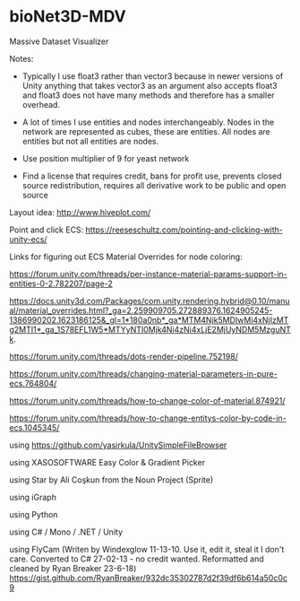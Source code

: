 # bioNet3D-MDV
Massive Dataset Visualizer

Notes:

- Typically I use float3 rather than vector3 because in newer versions of Unity 
anything that takes vector3 as an argument also accepts float3 and float3 does
not have many methods and therefore has a smaller overhead.

- A lot of times I use entities and nodes interchangeably. Nodes in the network are
represented as cubes, these are entities. All nodes are entities but not all entities are nodes.

- Use position multiplier of 9 for yeast network

- Find a license that requires credit, bans for profit use, prevents closed source redistribution, requires all derivative work to be public and open source


Layout idea: http://www.hiveplot.com/


Point and click ECS: https://reeseschultz.com/pointing-and-clicking-with-unity-ecs/


Links for figuring out ECS Material Overrides for node coloring:

https://forum.unity.com/threads/per-instance-material-params-support-in-entities-0-2.782207/page-2

https://docs.unity3d.com/Packages/com.unity.rendering.hybrid@0.10/manual/material_overrides.html?_ga=2.259909705.272889376.1624905245-1386990202.1623186125&_gl=1*180a0nb*_ga*MTM4Njk5MDIwMi4xNjIzMTg2MTI1*_ga_1S78EFL1W5*MTYyNTI0Mjk4Ni4zNi4xLjE2MjUyNDM5MzguNTk.

https://forum.unity.com/threads/dots-render-pipeline.752198/

https://forum.unity.com/threads/changing-material-parameters-in-pure-ecs.764804/

https://forum.unity.com/threads/how-to-change-color-of-material.874921/

https://forum.unity.com/threads/how-to-change-entitys-color-by-code-in-ecs.1045345/


using https://github.com/yasirkula/UnitySimpleFileBrowser

using XASOSOFTWARE Easy Color & Gradient Picker

using Star by Ali Coşkun from the Noun Project (Sprite)

using iGraph

using Python

using C# / Mono / .NET / Unity

using FlyCam (Writen by Windexglow 11-13-10.  Use it, edit it, steal it I don't care.
    Converted to C# 27-02-13 - no credit wanted.
    Reformatted and cleaned by Ryan Breaker 23-6-18) 
    https://gist.github.com/RyanBreaker/932dc35302787d2f39df6b614a50c0c9
